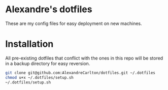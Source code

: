 # Alexandre's dotfiles

These are my config files for easy deployment on new machines.

# Installation
All pre-existing dotfiles that conflict with the ones in this repo will be stored in a backup directory for easy reversion.

```bash
git clone git@github.com:AlexandreCarlton/dotfiles.git ~/.dotfiles
chmod u+x ~/.dotfiles/setup.sh
~/.dotfiles/setup.sh
```

